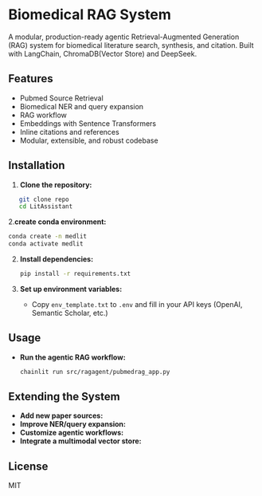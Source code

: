 # Biomedical RAG System

A modular, production-ready agentic Retrieval-Augmented Generation (RAG) system for biomedical literature search, synthesis, and citation. Built with LangChain, ChromaDB(Vector Store) and DeepSeek.

## Features
- Pubmed Source Retrieval
- Biomedical NER and query expansion
- RAG workflow
- Embeddings with Sentence Transformers
- Inline citations and references
- Modular, extensible, and robust codebase

## Installation

1. **Clone the repository:**
```bash
   git clone repo
   cd LitAssistant
```
2.**create conda environment:**
   ```bash
   conda create -n medlit 
   conda activate medlit
   ``` 

2. **Install dependencies:**
   ```bash
   pip install -r requirements.txt
   ```

4. **Set up environment variables:**
   - Copy `env_template.txt` to `.env` and fill in your API keys (OpenAI, Semantic Scholar, etc.)

## Usage

- **Run the agentic RAG workflow:**
  ```bash
  chainlit run src/ragagent/pubmedrag_app.py
  ```
## Extending the System

- **Add new paper sources:**
- **Improve NER/query expansion:**
- **Customize agentic workflows:**
- **Integrate a multimodal vector store:**

## License
MIT

